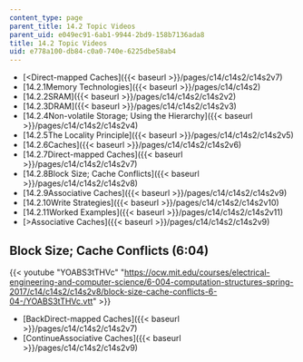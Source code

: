 ```yaml
---
content_type: page
parent_title: 14.2 Topic Videos
parent_uid: e049ec91-6ab1-9944-2bd9-158b7136ada8
title: 14.2 Topic Videos
uid: e778a100-db84-c0a0-740e-6225dbe58ab4
---
```


*   [<Direct-mapped Caches]({{< baseurl >}}/pages/c14/c14s2/c14s2v7)
*   [14.2.1Memory Technologies]({{< baseurl >}}/pages/c14/c14s2)
*   [14.2.2SRAM]({{< baseurl >}}/pages/c14/c14s2/c14s2v2)
*   [14.2.3DRAM]({{< baseurl >}}/pages/c14/c14s2/c14s2v3)
*   [14.2.4Non-volatile Storage; Using the Hierarchy]({{< baseurl >}}/pages/c14/c14s2/c14s2v4)
*   [14.2.5The Locality Principle]({{< baseurl >}}/pages/c14/c14s2/c14s2v5)
*   [14.2.6Caches]({{< baseurl >}}/pages/c14/c14s2/c14s2v6)
*   [14.2.7Direct-mapped Caches]({{< baseurl >}}/pages/c14/c14s2/c14s2v7)
*   [14.2.8Block Size; Cache Conflicts]({{< baseurl >}}/pages/c14/c14s2/c14s2v8)
*   [14.2.9Associative Caches]({{< baseurl >}}/pages/c14/c14s2/c14s2v9)
*   [14.2.10Write Strategies]({{< baseurl >}}/pages/c14/c14s2/c14s2v10)
*   [14.2.11Worked Examples]({{< baseurl >}}/pages/c14/c14s2/c14s2v11)
*   [\>Associative Caches]({{< baseurl >}}/pages/c14/c14s2/c14s2v9)

Block Size; Cache Conflicts (6:04)
----------------------------------

{{< youtube "YOABS3tTHVc" "https://ocw.mit.edu/courses/electrical-engineering-and-computer-science/6-004-computation-structures-spring-2017/c14/c14s2/c14s2v8/block-size-cache-conflicts-6-04-/YOABS3tTHVc.vtt" >}}

*   [BackDirect-mapped Caches]({{< baseurl >}}/pages/c14/c14s2/c14s2v7)
*   [ContinueAssociative Caches]({{< baseurl >}}/pages/c14/c14s2/c14s2v9)